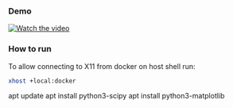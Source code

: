 ### Demo

[![Watch the video](https://drive.google.com/file/d/1qUmAdmqOrqkOAkdr-Yayu85Otwj72T8q/view?usp=sharing)](https://drive.google.com/file/d/11JFCAnxttKO_7TtuzHQDjwio9VsBHdhN/view)

### How to run

To allow connecting to X11 from docker on host shell run:
```bash
xhost +local:docker
```
apt update
apt install python3-scipy
apt install python3-matplotlib